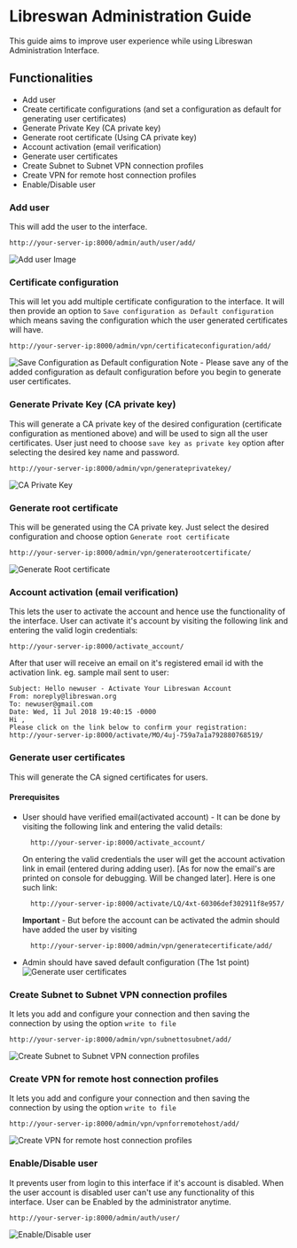 # Libreswan Administration Guide
This guide aims to improve user experience while using Libreswan Administration Interface.

## Functionalities 
* Add user
* Create certificate configurations (and set a configuration as default for generating user certificates)
* Generate Private Key (CA private key)
* Generate root certificate (Using CA private key)
* Account activation (email verification)
* Generate user certificates
* Create Subnet to Subnet VPN connection profiles
* Create VPN for remote host connection profiles
* Enable/Disable user

### Add user
This will add the user to the interface.

	http://your-server-ip:8000/admin/auth/user/add/
![Add user Image](https://drive.google.com/open?id=13EsCx_liR1sTmCWKje4dBN87e5NDJ7js)

### Certificate configuration
This will let you add multiple certificate configuration to the interface. It will then provide an option to `Save configuration as Default configuration` which means saving the configuration which the user generated certificates will have.

	http://your-server-ip:8000/admin/vpn/certificateconfiguration/add/
![Save Configuration as Default configuration](https://drive.google.com/open?id=1i6bntHgV4S0vxTSHjEPxZ6VKndzrRZHC)
Note - Please save any of the added configuration as default configuration before you begin to generate user certificates.

### Generate Private Key (CA private key)
This will generate a CA private key of the desired configuration (certificate configuration as mentioned above) and will be used to sign all the user certificates. User just need to choose `save key as private key` option after selecting the desired key name and password.

	http://your-server-ip:8000/admin/vpn/generateprivatekey/
![CA Private Key](https://drive.google.com/open?id=1xl4YEfLn09KtS97mGWq8PIjOSNxWNPx2)

### Generate root certificate
This will be generated using the CA private key. Just select the desired configuration and choose option `Generate root certificate`

	http://your-server-ip:8000/admin/vpn/generaterootcertificate/
![Generate Root certificate](https://drive.google.com/open?id=1wEzc3Qt6vzTCyv44vW5fyBMH9HJajILW)

### Account activation (email verification)
This lets the user to activate the account and hence use the functionality of the interface.
User can activate it's account by visiting the following link and entering the valid login credentials:
	
	http://your-server-ip:8000/activate_account/
After that user will receive an email on it's registered email id with the activation link. eg. sample mail sent to user:

	Subject: Hello newuser - Activate Your Libreswan Account
	From: noreply@libreswan.org
	To: newuser@gmail.com
	Date: Wed, 11 Jul 2018 19:40:15 -0000	
	Hi ,
	Please click on the link below to confirm your registration:
	http://your-server-ip:8000/activate/MO/4uj-759a7a1a792880768519/

### Generate user certificates
This will generate the CA signed certificates for users.

#### Prerequisites
* User should have verified email(activated account) -
	It can be done by visiting the following link and entering the valid details:

		http://your-server-ip:8000/activate_account/
	On entering the valid credentials the user will get the account activation link in email (entered during adding user). [As for now the email's are printed on console for debugging. Will be changed later]. Here is one such link:

		http://your-server-ip:8000/activate/LQ/4xt-60306def302911f8e957/

	**Important** - But before the account can be activated the admin should have added the user by visiting 

		http://your-server-ip:8000/admin/vpn/generatecertificate/add/

* Admin should have saved default configuration (The 1st point)
![Generate user certificates](https://drive.google.com/open?id=1wGLGqtZJ5zNjiOEzPIYoAsiuHyRTGre0)

### Create Subnet to Subnet VPN connection profiles
It lets you add and configure your connection and then saving the connection by using the option `write to file`

	http://your-server-ip:8000/admin/vpn/subnettosubnet/add/
![Create Subnet to Subnet VPN connection profiles](https://drive.google.com/open?id=1HSitd5HAAaSyQsjw3a7cBsySNmFwCLlz)

### Create VPN for remote host connection profiles
It lets you add and configure your connection and then saving the connection by using the option `write to file`

	http://your-server-ip:8000/admin/vpn/vpnforremotehost/add/
![Create VPN for remote host connection profiles](https://drive.google.com/open?id=14bhMB_TOj36_mIZZjbFjHniFe7s-pKzI)

### Enable/Disable user
It prevents user from login to this interface if it's account is disabled. When the user account is disabled user can't use any functionality of this interface. User can be Enabled by the administrator anytime.

	http://your-server-ip:8000/admin/auth/user/
![Enable/Disable user](https://drive.google.com/open?id=1hNT2j3Rv-ivjdv88c1l82dUbA4FS4LCE)

